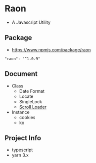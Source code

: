 # Raon
- A Javascript Utility

## Package
- https://www.npmjs.com/package/raon

```
"raon": "^1.0.9"
```

## Document
- Class
  - Date Format
  - Locate
  - SingleLock
  - [Scroll Loader](./document/scroll-loader.md)
- Instance
  - cookies
  - ko


## Project Info
- typescript
- yarn 3.x
